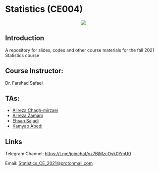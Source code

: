 # Statistics (CE004)

<div align='center'>
      <img src='icons/Statistics2.png' />
</div>

## Introduction

A repository for slides, codes and other course materials for the fall 2021 Statistics course

## Course Instructor:

Dr. Farshad Safaei

## TAs:

* [Alireza Chagh-mirzaei](https://github.com/achm25)
* [Alireza Zamani](https://github.com/xshigu)
* [Ehsan Sajadi](https://github.com/ehsansajadi)
* [Kamyab Abedi](https://github.com/KamyabAbedi)


## Links

Telegram Channel: https://t.me/joinchat/vz7BjMzcOyk0YmU0

Email: Statistics_CE_2021@protonmail.com
